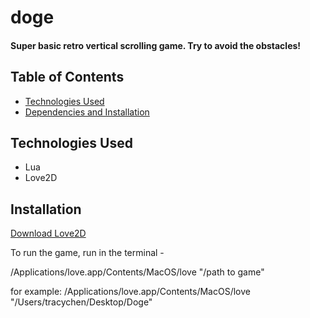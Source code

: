 # doge
#### Super basic retro vertical scrolling game. Try to avoid the obstacles!


## Table of Contents
* [Technologies Used](#technologies-used)
* [Dependencies and Installation](#dependencies-and-installation)


## Technologies Used
- Lua
- Love2D


## Installation
[Download Love2D](https://love2d.org/)

To run the game, run in the terminal - 

/Applications/love.app/Contents/MacOS/love "/path to game"

for example: 
/Applications/love.app/Contents/MacOS/love "/Users/tracychen/Desktop/Doge"

